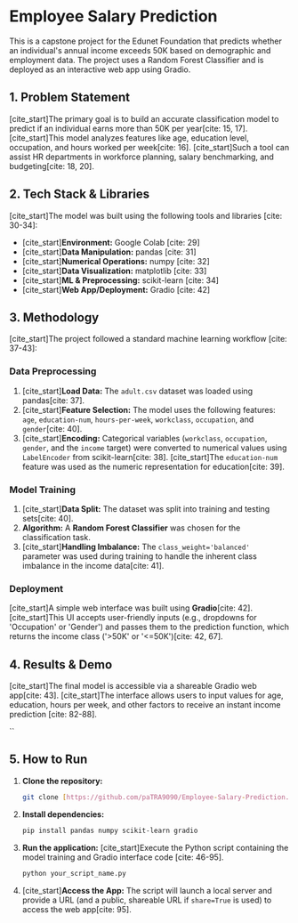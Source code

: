 # Employee Salary Prediction

This is a capstone project for the Edunet Foundation that predicts whether an individual's annual income exceeds 50K based on demographic and employment data. The project uses a Random Forest Classifier and is deployed as an interactive web app using Gradio.

## 1. Problem Statement

[cite_start]The primary goal is to build an accurate classification model to predict if an individual earns more than 50K per year[cite: 15, 17]. [cite_start]This model analyzes features like age, education level, occupation, and hours worked per week[cite: 16]. [cite_start]Such a tool can assist HR departments in workforce planning, salary benchmarking, and budgeting[cite: 18, 20].

## 2. Tech Stack & Libraries

[cite_start]The model was built using the following tools and libraries [cite: 30-34]:

* [cite_start]**Environment:** Google Colab [cite: 29]
* [cite_start]**Data Manipulation:** pandas [cite: 31]
* [cite_start]**Numerical Operations:** numpy [cite: 32]
* [cite_start]**Data Visualization:** matplotlib [cite: 33]
* [cite_start]**ML & Preprocessing:** scikit-learn [cite: 34]
* [cite_start]**Web App/Deployment:** Gradio [cite: 42]

## 3. Methodology

[cite_start]The project followed a standard machine learning workflow [cite: 37-43]:

### Data Preprocessing
1.  [cite_start]**Load Data:** The `adult.csv` dataset was loaded using pandas[cite: 37].
2.  [cite_start]**Feature Selection:** The model uses the following features: `age`, `education-num`, `hours-per-week`, `workclass`, `occupation`, and `gender`[cite: 40].
3.  [cite_start]**Encoding:** Categorical variables (`workclass`, `occupation`, `gender`, and the `income` target) were converted to numerical values using `LabelEncoder` from scikit-learn[cite: 38]. [cite_start]The `education-num` feature was used as the numeric representation for education[cite: 39].

### Model Training
1.  [cite_start]**Data Split:** The dataset was split into training and testing sets[cite: 40].
2.  **Algorithm:** A **Random Forest Classifier** was chosen for the classification task.
3.  [cite_start]**Handling Imbalance:** The `class_weight='balanced'` parameter was used during training to handle the inherent class imbalance in the income data[cite: 41].

### Deployment
[cite_start]A simple web interface was built using **Gradio**[cite: 42]. [cite_start]This UI accepts user-friendly inputs (e.g., dropdowns for 'Occupation' or 'Gender') and passes them to the prediction function, which returns the income class ('>50K' or '<=50K')[cite: 42, 67].

## 4. Results & Demo

[cite_start]The final model is accessible via a shareable Gradio web app[cite: 43]. [cite_start]The interface allows users to input values for age, education, hours per week, and other factors to receive an instant income prediction [cite: 82-88].

``

## 5. How to Run

1.  **Clone the repository:**
    ```bash
    git clone [https://github.com/paTRA9090/Employee-Salary-Prediction.git](https://github.com/paTRA9090/Employee-Salary-Prediction.git)
    ```

2.  **Install dependencies:**
    ```bash
    pip install pandas numpy scikit-learn gradio
    ```

3.  **Run the application:**
    [cite_start]Execute the Python script containing the model training and Gradio interface code [cite: 46-95].
    ```bash
    python your_script_name.py
    ```

4.  [cite_start]**Access the App:** The script will launch a local server and provide a URL (and a public, shareable URL if `share=True` is used) to access the web app[cite: 95].
